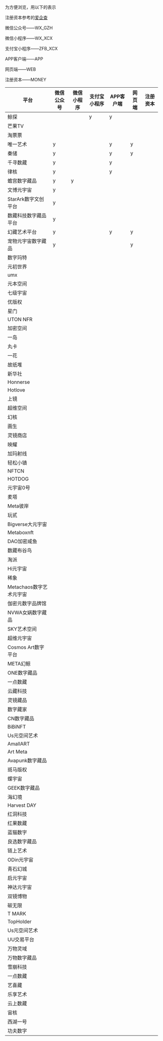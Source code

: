  为方便浏览，用以下的表示  
 
 注册资本参考的[爱企查](https://aiqicha.baidu.com/) 
 
 微信公众号——WX_GZH  
 
 微信小程序——WX_XCX  
 
 支付宝小程序——ZFB_XCX  
 
 APP客户端——APP  
 
 网页端——WEB  
 
 注册资本——MONEY  
 
 |平台                  |微信公众号     |微信小程序    |支付宝小程序  |APP客户端     |网页端        |注册资本|
 |----------------------|--------------|--------------|--------------|--------------|--------------|----|
 |鲸探                  |              |              |y             |y             |              |    |
 |芒果TV                |              |              |              |              |              |    |
 |淘票票                |              |              |              |              |              |    |
 |唯一艺术              |y             |              |              |y              |y            |    |
 |秦储                  |y             |              |              |y             |y             |    |
 |千寻数藏              |y             |              |               |y             |             |    |
 |律核                  |y             |              |               |y             |             |    |
 |蟾宫数字藏品          |y             |y             |               |              |             |    |
 |文博元宇宙            |y             |              |               |              |             |    |
 |StarArk数字文创平台   |y             |               |               |             |              |   |
 |数藏科技数字藏品平台  |y             |               |               |              |             |    |
 |幻藏艺术平台          |y             |               |               |y             |y            |    |
 |宠物元宇宙数字藏品    |y             |               |               |              |y            |    |
 |数字玛特              |              |              |               |              |            |
 |元初世界             |               |              |                |              |             |
 |umx                  |               |              |                |              |             |
 |元本空间             |               |              |                |              |             |
 |七级宇宙             |               |              |                |              |             |
 |优版权               |               |              |                |              |             |
 |星门                 |               |              |                |              |             |
 |UTON NFR             |               |              |                |              |             |
 |加密空间             |               |              |                |              |             |
 |一岛                 |               |              |                |              |             |
 |丸卡                 |               |              |                |              |             |
 |一花                 |               |              |                |              |             |
 |故纸堆               |               |              |                |              |             |
 |新华社               |               |              |                |              |             |
 |Honnerse             |               |              |                |              |             |
 |Hotlove              |               |              |                |              |             |
 |上镜                 |               |              |                |              |             |
 |超维空间             |               |              |                |              |             |
 |幻核                 |               |              |                |              |             |
 |画生                 |               |              |                |              |             |
 |灵镜商店             |               |              |                |              |             |
 |映耀                 |               |              |                |              |             |
 |加玛射线             |               |              |                |              |             |
 |轻松小镇             |               |              |                |              |             |
 |NFTCN                |               |              |                |              |             |
 |HOTDOG               |               |              |                |              |             |
 |元宇宙0号            |               |              |                |              |             |
 |麦塔                 |               |              |                |              |             |
 |Meta彼岸             |               |              |                |              |             |
 |玩贰                 |               |              |                |              |             |
 |Bigverse大元宇宙     |               |              |                |              |             |
 |Metaboxnft           |               |              |                |              |             |
 |DAO加密咸鱼          |               |              |                |              |             |
 |数藏布谷鸟           |               |              |                |              |             |
 |淘派                 |               |              |                |              |             |
 |Hi元宇宙             |               |              |                |              |             |
 |稀象                 |               |              |                |              |             |
 |Metachaos数字艺术元宇宙|               |              |                |              |             |
 |伽密元数字品牌馆      |               |              |                |              |             |
 |NVWA女娲数字藏品      |               |              |                |              |             |
 |SKY艺术空间           |               |              |                |              |             |
 |超维元宇宙            |               |              |                |              |             |
 |Cosmos Art数字平台    |               |              |                |              |             |
 |META幻鲸              |               |              |                |              |             |
 |ONE数字藏品           |               |              |                |              |             |
 |一点数藏              |               |              |                |              |             |
 |云藏科技              |               |              |                |              |             |
 |灵镜藏品              |               |              |                |              |             |
 |数字藏家              |               |              |                |              |             |
 |CN数字藏品            |               |              |                |              |             |
 |BiBiNFT               |               |              |                |              |             |
 |Us元空间艺术          |               |              |                |              |             |
 |AmallART              |               |              |                |              |             |
 |Art Meta              |               |              |                |              |             |
 |Avapunk数字藏品       |               |              |                |              |             |
 |斑马版权              |               |              |                |              |             |
 |蝶宇宙                |               |              |                |              |             |
 |GEEK数字藏品          |               |              |                |              |             |
 |海幻境                |               |              |                |              |             |
 |Harvest DAY           |               |              |                |              |             |
 |红洞科技              |               |              |                |              |             |
 |红果数藏              |               |              |                |              |             |
 |蓝猫数字              |               |              |                |              |             |
 |良选数字藏品          |               |              |                |              |             |
 |链上艺术              |               |              |                |              |             |
 |ODin元宇宙            |               |              |                |              |             |
 |青石幻城              |               |              |                |              |             |
 |启元宇宙              |               |              |                |              |             |
 |神达元宇宙            |               |              |                |              |             |
 |双镜博物              |               |              |                |              |             |
 |碳无限                |               |              |                |              |             |
 |T MARK                |               |              |                |              |             |
 |TopHolder             |               |              |                |              |             |
 |Us元空间艺术           |               |              |                |              |             |
 |UU交易平台             |               |              |                |              |             |
 |万物灵域               |               |              |                |              |             |
 |万物数字藏品           |               |              |                |              |             |
 |雪崩科技               |               |              |                |              |             |
 |一点数藏               |               |              |                |              |             |
 |艺喜藏                 |               |              |                |              |             |
 |乐享艺术               |               |              |                |              |             |
 |云上数藏               |               |              |                |              |             |
 |宙核                   |               |              |                |              |             |
 |西湖一号               |               |              |                |              |             |
 |功夫数字               |               |              |                |              |             |
